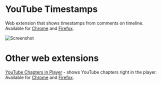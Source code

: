 # YouTube Timestamps
Web extension that shows timestamps from comments on timeline. Available for [Chrome](https://chrome.google.com/webstore/detail/youtube-timestamps/fjchmkcdmgeimkholkgodkejnikeklmh) and [Firefox](https://addons.mozilla.org/en-US/firefox/addon/youtube-timestamps/).

![Screenshot](screenshot.png)

# Other web extensions
[YouTube Chapters in Player](https://github.com/ris58h/youtube-chapters-in-player) - shows YouTube chapters right in the player. Available for [Chrome](https://chrome.google.com/webstore/detail/youtube-chapters-in-playe/ikalbbakholajifblhnmbcffhmhnnohl) and [Firefox](https://addons.mozilla.org/en-US/firefox/addon/youtube-chapters-in-player/).